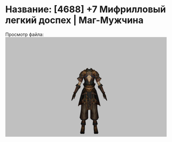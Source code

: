 # Название: [4688] +7 Мифрилловый легкий доспех | Маг-Мужчина

Просмотр файла:
![p040021.png](p040021.png)
